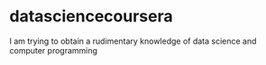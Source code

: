 # datasciencecoursera
I am trying to obtain a rudimentary knowledge of data science and computer programming 
